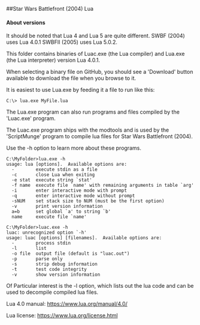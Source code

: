 ##Star Wars Battlefront (2004) Lua

#### About versions 
It should be noted that Lua 4 and Lua 5 are quite different. SWBF (2004) uses Lua 4.0.1 SWBFII (2005) uses Lua 5.0.2.


This folder contains binaries of Luac.exe (the Lua compiler) and Lua.exe (the Lua interpreter) version Lua 4.0.1. 


When selecting a binary file on GitHub, you should see a 'Download' button available to download the file when you browse to it.

It is easiest to use Lua.exe by feeding it a file to run like this:
```
C:\> lua.exe MyFile.lua 
```
The Lua.exe program can also run programs and files compiled by the 'Luac.exe' program.

The Luac.exe program ships with the modtools and is used by the 'ScriptMunge' program to compile lua files for Star Wars Battlefront (2004).

Use the -h option to learn more about these programs.
```
C:\MyFolder>lua.exe -h
usage: lua [options].  Available options are:
  -        execute stdin as a file
  -c       close Lua when exiting
  -e stat  execute string `stat'
  -f name  execute file `name' with remaining arguments in table `arg'
  -i       enter interactive mode with prompt
  -q       enter interactive mode without prompt
  -sNUM    set stack size to NUM (must be the first option)
  -v       print version information
  a=b      set global `a' to string `b'
  name     execute file `name'

```

```
C:\MyFolder>luac.exe -h
luac: unrecognized option `-h'
usage: luac [options] [filenames].  Available options are:
  -        process stdin
  -l       list
  -o file  output file (default is "luac.out")
  -p       parse only
  -s       strip debug information
  -t       test code integrity
  -v       show version information

```

Of Particular interest is the -l option, which lists out the lua code and can be used to decompile compiled lua files. 

Lua 4.0 manual: https://www.lua.org/manual/4.0/

Lua license: https://www.lua.org/license.html